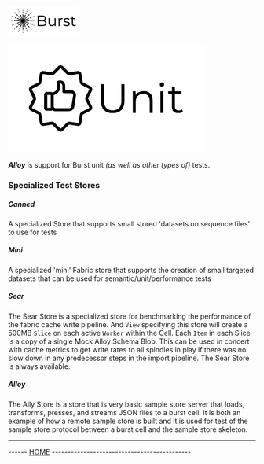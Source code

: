 ![Burst](../doc/burst_small.png "")

![](doc/alloy.png "")


___Alloy___ is support for Burst unit _(as well as other types of)_ tests.


### Specialized Test Stores

##### Canned
A specialized Store that supports small stored 'datasets on sequence files' to use
for tests

##### Mini
A specialized 'mini' Fabric store that supports the creation of small targeted datasets that can be
used for semantic/unit/performance tests

##### Sear
The Sear Store is a specialized store for benchmarking the performance
of the fabric cache write pipeline. And `View` specifying this store
will create a 500MB `Slice` on each active `Worker` within the Cell.
Each `Item` in each Slice is a copy of a single Mock Alloy Schema Blob.
This can be used in concert with cache metrics to get write rates to all
spindles in play if there was no slow down in any predecessor steps in the
import pipeline. The Sear Store is always available.

##### Alloy
The Ally Store is a store that is very basic sample store server that loads, transforms, presses, and streams JSON files
to a burst cell.  It is both an example of how a remote sample store is built and it is used for test of the sample
store protocol between a burst cell and the sample store skeleton.


---
------ [HOME](../readme.md) --------------------------------------------
